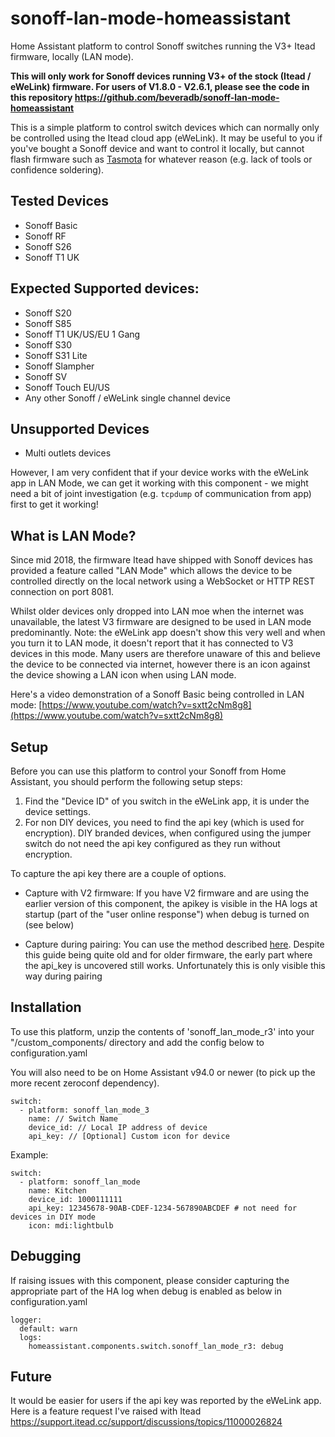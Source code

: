 # sonoff-lan-mode-homeassistant
Home Assistant platform to control Sonoff switches running the V3+ Itead firmware, locally (LAN mode).

**This will only work for Sonoff devices running V3+ of the stock (Itead / eWeLink) firmware. For users of V1.8.0 - V2.6.1, please see the code in this repository https://github.com/beveradb/sonoff-lan-mode-homeassistant**

This is a simple platform to control switch devices which can normally only be controlled using the Itead cloud app (eWeLink). It may be useful to you if you've bought a Sonoff device and want to control it locally, but cannot flash firmware such as [Tasmota](https://github.com/arendst/Sonoff-Tasmota/) for whatever reason (e.g. lack of tools or confidence soldering).

## Tested Devices
 - Sonoff Basic
 - Sonoff RF
 - Sonoff S26
 - Sonoff T1 UK

## Expected Supported devices:
- Sonoff S20 
- Sonoff S85
- Sonoff T1 UK/US/EU 1 Gang
- Sonoff S30
- Sonoff S31 Lite
- Sonoff Slampher
- Sonoff SV
- Sonoff Touch EU/US
- Any other Sonoff / eWeLink single channel device

## Unsupported Devices
 - Multi outlets devices

However, I am very confident that if your device works with the eWeLink app in LAN Mode, we can get it working with this component - we might need a bit of joint investigation (e.g. `tcpdump` of communication from app) first to get it working!

## What is LAN Mode?
Since mid 2018, the firmware Itead have shipped with Sonoff devices has provided a feature called "LAN Mode" which allows the device to be controlled directly on the local network using a WebSocket or HTTP REST connection on port 8081.

Whilst older devices only dropped into LAN moe when the internet was unavailable, the latest V3 firmware are designed to be used in LAN mode predominantly. Note: the eWeLink app doesn't show this very well and when you turn it to LAN mode, it doesn't report that it has connected to V3 devices in this mode. Many users are therefore unaware of this and believe the device to be connected via internet, however there is an icon against the device showing a LAN icon when using LAN mode.

Here's a video demonstration of a Sonoff Basic being controlled in LAN mode: [https://www.youtube.com/watch?v=sxtt2cNm8g8](https://www.youtube.com/watch?v=sxtt2cNm8g8)

## Setup
Before you can use this platform to control your Sonoff from Home Assistant, you should perform the following setup steps:
1. Find the "Device ID" of you switch in the eWeLink app, it is under the device settings.
2. For non DIY devices, you need to find the api key (which is used for encryption). DIY branded devices, when configured using the jumper switch do not need the api key configured as they run without encryption.

To capture the api key there are a couple of options.

* Capture with V2 firmware: If you have V2 firmware and are using the earlier version of this component, the apikey is visible in the HA logs at startup (part of the "user online response") when debug is turned on (see below)

* Capture during pairing: You can use the method described [here](https://blog.ipsumdomus.com/sonoff-switch-complete-hack-without-firmware-upgrade-1b2d6632c01). Despite this guide being quite old and for older firmware, the early part where the api_key is uncovered still works. Unfortunately this is only visible this way during pairing

## Installation
To use this platform, unzip the contents of 'sonoff_lan_mode_r3' into your "<home assistant config dir>/custom_components/ directory and add the config below to configuration.yaml

You will also need to be on Home Assistant v94.0 or newer (to pick up the more recent zeroconf dependency).

```
switch:
  - platform: sonoff_lan_mode_3
    name: // Switch Name
    device_id: // Local IP address of device
    api_key: // [Optional] Custom icon for device
```

Example:
```
switch:
  - platform: sonoff_lan_mode
    name: Kitchen
    device_id: 1000111111
    api_key: 12345678-90AB-CDEF-1234-567890ABCDEF # not need for devices in DIY mode
    icon: mdi:lightbulb
```

## Debugging

If raising issues with this component, please consider capturing the appropriate part of the HA log when debug is enabled as below in configuration.yaml

```
logger:
  default: warn
  logs:
    homeassistant.components.switch.sonoff_lan_mode_r3: debug
```

## Future

It would be easier for users if the api key was reported by the eWeLink app. Here is a feature request I've raised with Itead https://support.itead.cc/support/discussions/topics/11000026824


